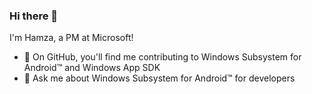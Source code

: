 ### Hi there 👋
I'm Hamza, a PM at Microsoft!

 - 🔭 On GitHub, you'll find me contributing to Windows Subsystem for Android:tm: and Windows App SDK
 - 💬 Ask me about Windows Subsystem for Android:tm: for developers
